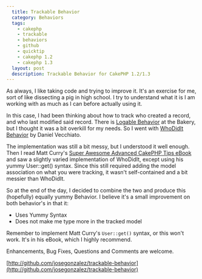 ```yaml
---
  title: Trackable Behavior
  category: Behaviors
  tags:
    - cakephp
    - trackable
    - behaviors
    - github
    - quicktip
    - cakephp 1.2
    - cakephp 1.3
  layout: post
  description: Trackable Behavior for CakePHP 1.2/1.3
---
```



As always, I like taking code and trying to improve it. It's an exercise for me, sort of like dissecting a pig in high school. I try to understand what it is I am working with as much as I can before actually using it.

In this case, I had been thinking about how to track who created a record, and who last modified said record. There is [Logable Behavior](http://bakery.cakephp.org/articles/view/logablebehavior) at the Bakery, but I thought it was a bit overkill for my needs. So I went with [WhoDidIt Behavior](http://bakery.cakephp.org/articles/view/whodidit-behavior-automagic-created_by-and-modified_by-fields) by Daniel Vecchiato.

The implementation was still a bit messy, but I understood it well enough. Then I read Matt Curry's [Super Awesome Advanced CakePHP Tips eBook](http://www.pseudocoder.com/free-cakephp-book/) and saw a slightly varied implementation of WhoDidIt, except using his yummy User::get() syntax. Since this still required adding the model association on what you were tracking, it wasn't self-contained and a bit messier than WhoDidIt.

So at the end of the day, I decided to combine the two and produce this (hopefully) equally yummy Behavior. I believe it's a small improvement on both behavior's in that it:

- Uses Yummy Syntax
- Does not make me type more in the tracked model

Remember to implement Matt Curry's `User::get()` syntax, or this won't work. It's in his eBook, which I highly recommend.

Enhancements, Bug Fixes, Questions and Comments are welcome.

[http://github.com/josegonzalez/trackable-behavior](http://github.com/josegonzalez/trackable-behavior)